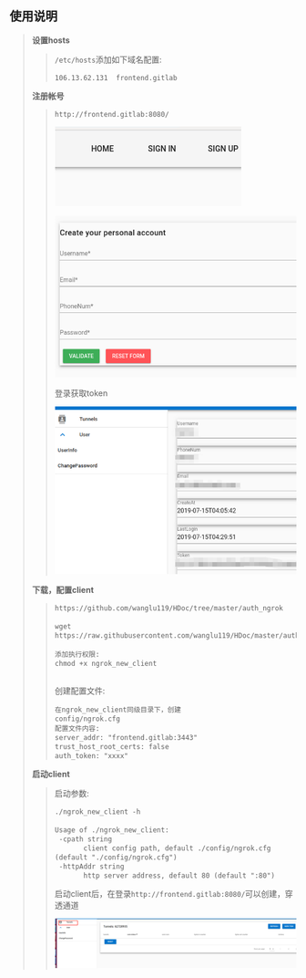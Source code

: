## 使用说明

>**设置hosts**
>
>>`/etc/hosts`添加如下域名配置:
>>
>>```
>>106.13.62.131  frontend.gitlab
>>
>>```
>>
>>
>
>**注册帐号**
>
>>```
>>http://frontend.gitlab:8080/
>>```
>>
>>![](./images/auth_client_1.png)
>>
>>![](./images/auth_client_2.png)
>>
>>登录获取token
>>
>>![](./images/auth_client_3.png)
>>
>>
>>
>>
>
>**下载，配置client**
>
>>```
>>https://github.com/wanglu119/HDoc/tree/master/auth_ngrok
>>
>>wget https://raw.githubusercontent.com/wanglu119/HDoc/master/auth_ngrok/ngrok_new_client
>>
>>添加执行权限:
>>chmod +x ngrok_new_client
>>
>>
>>```
>>
>>创建配置文件:
>>
>>```
>>在ngrok_new_client同级目录下，创建
>>config/ngrok.cfg
>>配置文件内容:
>>server_addr: "frontend.gitlab:3443"
>>trust_host_root_certs: false
>>auth_token: "xxxx"
>>```
>>
>>
>
>**启动client**
>
>>启动参数:
>>
>>```
>>./ngrok_new_client -h
>>
>>Usage of ./ngrok_new_client:
>>  -cpath string
>>        client config path, default ./config/ngrok.cfg (default "./config/ngrok.cfg")
>>  -httpAddr string
>>        http server address, default 80 (default ":80")
>>```
>>
>>启动client后，在登录`http://frontend.gitlab:8080/`可以创建，穿透通道
>>
>>![](./images/auth_client_4.png)
>>
>>
>
>





























































































